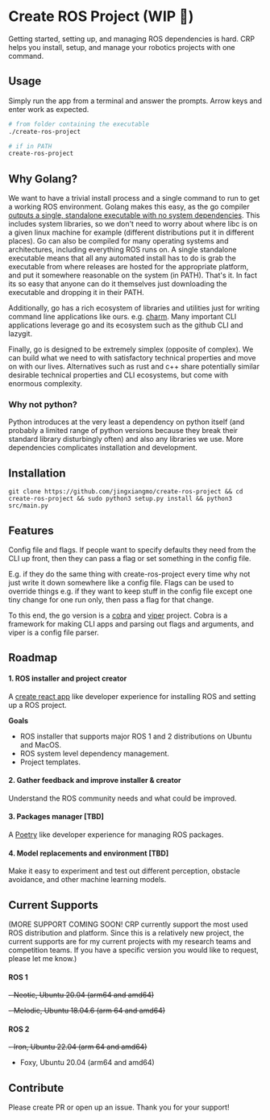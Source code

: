 # Create ROS Project (WIP 🔨)

Getting started, setting up, and managing ROS dependencies is hard. CRP helps you install, setup, and manage your robotics projects with one command.

## Usage

Simply run the app from a terminal and answer the prompts. Arrow keys and enter
work as expected.

```bash
# from folder containing the executable
./create-ros-project

# if in PATH
create-ros-project
```

## Why Golang?

We want to have a trivial install process and a single command to run to get a
working ROS environment. Golang makes this easy, as the go compiler [outputs a
single, standalone executable with no system
dependencies](https://go.dev/solutions/clis#key-benefits). This includes system
libraries, so we don't need to worry about where libc is on a given linux
machine for example (different distributions put it in different places). Go
can also be compiled for many operating systems and architectures, including
everything ROS runs on. A single standalone executable means that all any
automated install has to do is grab the executable from where releases are
hosted for the appropriate platform, and put it somewhere reasonable on the
system (in PATH). That's it. In fact its so easy that anyone can do it
themselves just downloading the executable and dropping it in their PATH.

Additionally, go has a rich ecosystem of libraries and utilities just for
writing command line applications like ours. e.g.
[charm](https://charm.sh/libs/). Many important CLI applications leverage go
and its ecosystem such as the github CLI and lazygit.

Finally, go is designed to be extremely simplex (opposite of complex). We can
build what we need to with satisfactory technical properties and move on with our
lives. Alternatives such as rust and c++ share potentially similar desirable
technical properties and CLI ecosystems, but come with enormous complexity.

### Why not python?

Python introduces at the very least a dependency on python itself (and probably
a limited range of python versions because they break their standard library
disturbingly often) and also any libraries we use. More dependencies complicates
installation and development.

## Installation
```
git clone https://github.com/jingxiangmo/create-ros-project && cd create-ros-project && sudo python3 setup.py install && python3 src/main.py
```

## Features

Config file and flags. If people want to specify defaults they need from the CLI
up front, then they can pass a flag or set something in the config file.

E.g. if they do the same thing with create-ros-project every time why not just
write it down somewhere like a config file. Flags can be used to override things
e.g. if they want to keep stuff in the config file except one tiny change for one
run only, then pass a flag for that change.

To this end, the go version is a
[cobra](https://github.com/spf13/cobra?tab=readme-ov-file) and
[viper](https://github.com/spf13/viper) project. Cobra is a framework for making
CLI apps and parsing out flags and arguments, and viper is a config file parser.

## Roadmap
#### 1. ROS installer and project creator

  A [create react app](https://create-react-app.dev) like developer experience for installing ROS and setting up a ROS project.

  **Goals**
  - ROS installer that supports major ROS 1 and 2 distributions on Ubuntu and MacOS.
  - ROS system level dependency management.
  - Project templates.

#### 2. Gather feedback and improve installer & creator

Understand the ROS community needs and what could be improved.

#### 3. Packages manager [TBD]

A [Poetry](https://python-poetry.org) like developer experience for managing ROS packages.

#### 4. Model replacements and environment [TBD]

Make it easy to experiment and test out different perception, obstacle avoidance, and other machine learning models.


## Current Supports
(MORE SUPPORT COMING SOON! CRP currently support the most used ROS distribution and platform. Since this is a relatively new project, the current supports are for my current projects with my research teams and competition teams. If you have a specific version you would like to request, please let me know.)
#### ROS 1

~~- Neotic, Ubuntu 20.04 (arm64 and amd64)~~

~~- Melodic, Ubuntu 18.04.6 (arm 64 and amd64)~~

#### ROS 2
~~- Iron, Ubuntu 22.04 (arm 64 and amd64)~~
- Foxy, Ubuntu 20.04 (arm64 and amd64)


## Contribute
Please create PR or open up an issue. Thank you for your support!
